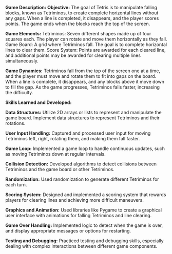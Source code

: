 **Game Description:**
**Objective:**
The goal of Tetris is to manipulate falling blocks, known as Tetriminos, to create complete horizontal lines without any gaps. When a line is completed, it disappears, and the player scores points. The game ends when the blocks reach the top of the screen.

**Game Elements:**
Tetriminos: Seven different shapes made up of four squares each. The player can rotate and move them horizontally as they fall.
Game Board: A grid where Tetriminos fall. The goal is to complete horizontal lines to clear them.
Score System: Points are awarded for each cleared line, and additional points may be awarded for clearing multiple lines simultaneously.

**Game Dynamics:**
Tetriminos fall from the top of the screen one at a time, and the player must move and rotate them to fit into gaps on the board.
When a line is complete, it disappears, and any blocks above it move down to fill the gap.
As the game progresses, Tetriminos falls faster, increasing the difficulty.

**Skills Learned and Developed:**

**Data Structures:**
Utilize 2D arrays or lists to represent and manipulate the game board.
Implement data structures to represent Tetriminos and their rotations.

**User Input Handling:**
Captured and processed user input for moving Tetriminos left, right, rotating them, and making them fall faster.

**Game Loop:**
Implemented a game loop to handle continuous updates, such as moving Tetriminos down at regular intervals.

**Collision Detection:**
Developed algorithms to detect collisions between Tetriminos and the game board or other Tetriminos.

**Randomization:**
Used randomization to generate different Tetriminos for each turn.

**Scoring System:**
Designed and implemented a scoring system that rewards players for clearing lines and achieving more difficult maneuvers.

**Graphics and Animation:**
Used libraries like Pygame to create a graphical user interface with animations for falling Tetriminos and line clearing.

**Game Over Handling:**
Implemented logic to detect when the game is over, and display appropriate messages or options for restarting.

**Testing and Debugging:**
Practiced testing and debugging skills, especially dealing with complex interactions between different game components.
